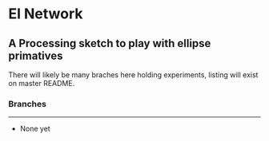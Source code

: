 # El Network
## A Processing sketch to play with ellipse primatives

There will likely be many braches here holding experiments, listing will exist on master README.  

### Branches 
-------- 
- None yet 
